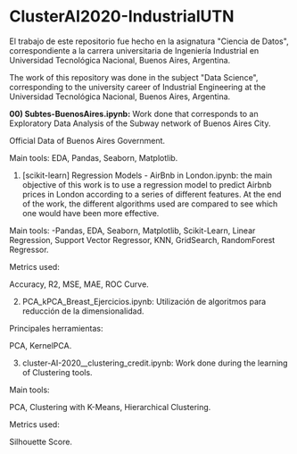 # ClusterAI2020-IndustrialUTN

El trabajo de este repositorio fue hecho en la asignatura "Ciencia de Datos", correspondiente a la carrera universitaria de Ingeniería Industrial en Universidad Tecnológica Nacional, Buenos Aires, Argentina.

The work of this repository was done in the subject "Data Science", corresponding to the university career of Industrial Engineering at the Universidad Tecnológica Nacional, Buenos Aires, Argentina.

<b>00) Subtes-BuenosAires.ipynb:</b> Work done that corresponds to an Exploratory Data Analysis of the Subway network of Buenos Aires City.

Official Data of Buenos Aires Government.

Main tools:
EDA, Pandas, Seaborn, Matplotlib.

01) [scikit-learn] Regression Models - AirBnb in London.ipynb: the main objective of this work is to use a regression model to predict Airbnb prices in London according to a series of different features. At the end of the work, the different algorithms used are compared to see which one would have been more effective.

Main tools:
-Pandas, EDA, Seaborn, Matplotlib, Scikit-Learn, Linear Regression, Support Vector Regressor, KNN, GridSearch, RandomForest Regressor.

Metrics used:

Accuracy, R2, MSE, MAE, ROC Curve.

02) PCA_kPCA_Breast_Ejercicios.ipynb: Utilización de algoritmos para reducción de la dimensionalidad. 

Principales herramientas: 

PCA, KernelPCA.


03) cluster-AI-2020__clustering_credit.ipynb: Work done during the learning of Clustering tools.

Main tools:

PCA, Clustering with K-Means, Hierarchical Clustering.

Metrics used:

Silhouette Score.
